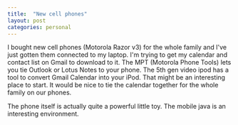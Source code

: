 ```yaml
---
title:  "New cell phones"
layout: post
categories: personal
---
```


I bought new cell phones (Motorola Razor v3) for the whole family and I've just gotten them connected to my laptop. I'm trying to get my calendar and contact list on Gmail to download to it. The MPT (Motorola Phone Tools) lets you tie Outlook or Lotus Notes to your phone. The 5th gen video ipod has a tool to convert Gmail Calendar into your iPod. That might be an interesting place to start. It would be nice to tie the calendar together for the whole family on our phones.

The phone itself is actually quite a powerful little toy. The mobile java is an interesting environment.
